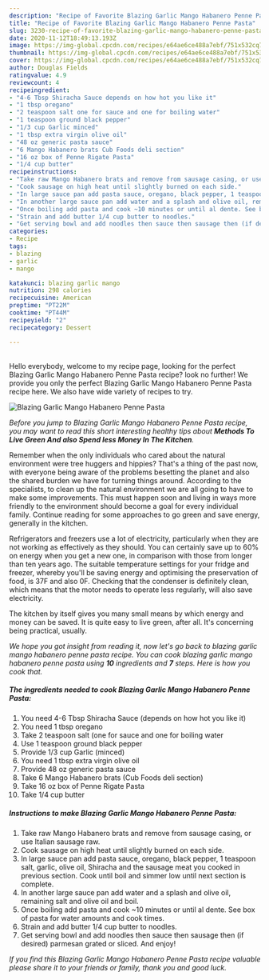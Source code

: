 ```yaml
---
description: "Recipe of Favorite Blazing Garlic Mango Habanero Penne Pasta"
title: "Recipe of Favorite Blazing Garlic Mango Habanero Penne Pasta"
slug: 3230-recipe-of-favorite-blazing-garlic-mango-habanero-penne-pasta
date: 2020-11-12T18:49:13.193Z
image: https://img-global.cpcdn.com/recipes/e64ae6ce488a7ebf/751x532cq70/blazing-garlic-mango-habanero-penne-pasta-recipe-main-photo.jpg
thumbnail: https://img-global.cpcdn.com/recipes/e64ae6ce488a7ebf/751x532cq70/blazing-garlic-mango-habanero-penne-pasta-recipe-main-photo.jpg
cover: https://img-global.cpcdn.com/recipes/e64ae6ce488a7ebf/751x532cq70/blazing-garlic-mango-habanero-penne-pasta-recipe-main-photo.jpg
author: Douglas Fields
ratingvalue: 4.9
reviewcount: 4
recipeingredient:
- "4-6 Tbsp Shiracha Sauce depends on how hot you like it"
- "1 tbsp oregano"
- "2 teaspoon salt one for sauce and one for boiling water"
- "1 teaspoon ground black pepper"
- "1/3 cup Garlic minced"
- "1 tbsp extra virgin olive oil"
- "48 oz generic pasta sauce"
- "6 Mango Habanero brats Cub Foods deli section"
- "16 oz box of Penne Rigate Pasta"
- "1/4 cup butter"
recipeinstructions:
- "Take raw Mango Habanero brats and remove from sausage casing, or use Italian sausage raw."
- "Cook sausage on high heat until slightly burned on each side."
- "In large sauce pan add pasta sauce, oregano, black pepper, 1 teaspoon salt, garlic, olive oil, Shiracha and the sausage meat you cooked in previous section. Cook until boil and simmer low until next section is complete."
- "In another large sauce pan add water and a splash and olive oil, remaining salt and olive oil and boil."
- "Once boiling add pasta and cook ~10 minutes or until al dente. See box of pasta for water amounts and cook times."
- "Strain and add butter 1/4 cup butter to noodles."
- "Get serving bowl and add noodles then sauce then sausage then (if desired) parmesan grated or sliced. And enjoy!"
categories:
- Recipe
tags:
- blazing
- garlic
- mango

katakunci: blazing garlic mango 
nutrition: 298 calories
recipecuisine: American
preptime: "PT22M"
cooktime: "PT44M"
recipeyield: "2"
recipecategory: Dessert

---
```

<br>
Hello everybody, welcome to my recipe page, looking for the perfect Blazing Garlic Mango Habanero Penne Pasta recipe? look no further! We provide you only the perfect Blazing Garlic Mango Habanero Penne Pasta recipe here. We also have wide variety of recipes to try.
<br>


![Blazing Garlic Mango Habanero Penne Pasta](https://img-global.cpcdn.com/recipes/e64ae6ce488a7ebf/751x532cq70/blazing-garlic-mango-habanero-penne-pasta-recipe-main-photo.jpg)

<i>Before you jump to Blazing Garlic Mango Habanero Penne Pasta recipe, you may want to read this short interesting healthy tips about 
<strong>Methods To Live Green And also Spend less Money In The Kitchen</strong>.</i>
</br>

Remember when the only individuals who cared about the natural environment were tree huggers and hippies? That's a thing of the past now, with everyone being aware of the problems besetting the planet and also the shared burden we have for turning things around. According to the specialists, to clean up the natural environment we are all going to have to make some improvements. This must happen soon and living in ways more friendly to the environment should become a goal for every individual family. Continue reading for some approaches to go green and save energy, generally in the kitchen.

Refrigerators and freezers use a lot of electricity, particularly when they are not working as effectively as they should. You can certainly save up to 60% on energy when you get a new one, in comparison with those from longer than ten years ago. The suitable temperature settings for your fridge and freezer, whereby you'll be saving energy and optimising the preservation of food, is 37F and also 0F. Checking that the condenser is definitely clean, which means that the motor needs to operate less regularly, will also save electricity.

The kitchen by itself gives you many small means by which energy and money can be saved. It is quite easy to live green, after all. It's concerning being practical, usually.


<i>We hope you got insight from reading it, now let's go back to blazing garlic mango habanero penne pasta recipe. You can cook blazing garlic mango habanero penne pasta using <strong>10</strong> ingredients and <strong>7</strong> steps. Here is how you cook that.
</i>

##### The ingredients needed to cook Blazing Garlic Mango Habanero Penne Pasta:

1. You need 4-6 Tbsp Shiracha Sauce (depends on how hot you like it)
1. You need 1 tbsp oregano
1. Take 2 teaspoon salt (one for sauce and one for boiling water
1. Use 1 teaspoon ground black pepper
1. Provide 1/3 cup Garlic (minced)
1. You need 1 tbsp extra virgin olive oil
1. Provide 48 oz generic pasta sauce
1. Take 6 Mango Habanero brats (Cub Foods deli section)
1. Take 16 oz box of Penne Rigate Pasta
1. Take 1/4 cup butter


##### Instructions to make Blazing Garlic Mango Habanero Penne Pasta:

1. Take raw Mango Habanero brats and remove from sausage casing, or use Italian sausage raw.
1. Cook sausage on high heat until slightly burned on each side.
1. In large sauce pan add pasta sauce, oregano, black pepper, 1 teaspoon salt, garlic, olive oil, Shiracha and the sausage meat you cooked in previous section. Cook until boil and simmer low until next section is complete.
1. In another large sauce pan add water and a splash and olive oil, remaining salt and olive oil and boil.
1. Once boiling add pasta and cook ~10 minutes or until al dente. See box of pasta for water amounts and cook times.
1. Strain and add butter 1/4 cup butter to noodles.
1. Get serving bowl and add noodles then sauce then sausage then (if desired) parmesan grated or sliced. And enjoy!


<i>If you find this Blazing Garlic Mango Habanero Penne Pasta recipe valuable please share it to your friends or family, thank you and good luck.</i>
